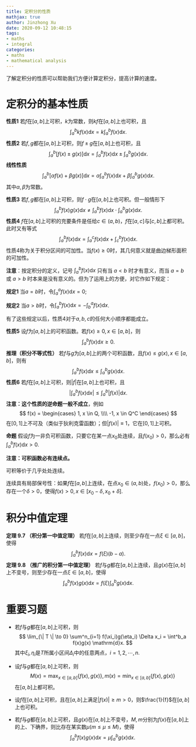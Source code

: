 ```yaml
---
title: 定积分的性质
mathjax: true
author: Jinzhong Xu
date: 2020-09-12 10:48:15
tags:
- maths
- integral
categories:
- maths
- mathematical analysis
---
```


了解定积分的性质可以帮助我们方便计算定积分，提高计算的速度。

<!--more-->

# 定积分的基本性质

**性质1**	若$f$在$[a,b]$上可积，$k$为常数，则$kf$在$[a,b]$上也可积，且
$$
\int^b_a k f(x) \mathrm{d}x = k \int^b_a f(x) \mathrm{d}x.
$$
**性质2**	若$f,g$都在$[a,b]$上可积，则$f\pm g$在$[a,b]$上也可积，且
$$
\int^b_a [f(x) \pm g(x)] \mathrm{d}x = \int^b_a f(x) \mathrm{d}x \pm \int^b_a g(x) \mathrm{d}x.
$$
**线性性质**
$$
\int^b_a [\alpha f(x) + \beta g(x)] \mathrm{d}x = \alpha \int^b_a f(x) \mathrm{d}x + \beta \int^b_a g(x) \mathrm{d}x.
$$
其中$\alpha, \beta$为常数。

**性质3**	若$f,g$都在$[a,b]$上可积，则$f\cdot g$在$[a,b]$上也可积。但一般情形下
$$
\int^b_a f(x)g(x)\mathrm{d}x \neq \int^b_a f(x)\mathrm{d}x \cdot \int^b_a g(x)\mathrm{d}x.
$$
**性质4**	$f$在$[a,b]$上可积的充要条件是任给$c\in (a,b)$，$f$在$[a,c]$与$[c,b]$上都可积。此时又有等式
$$
\int^b_a f(x) \mathrm{d}x = \int^c_a f(x) \mathrm{d}x + \int^b_c f(x) \mathrm{d}x.
$$
性质4称为关于积分区间的可加性。当$f(x)\geq 0$时，其几何意义就是曲边梯形面积的可加性。

**注意**：按定积分的定义，记号 $\int^b_a f(x) \mathrm{d}x$ 只有当 $a<b$ 时才有意义，而当 $a=b$ 或 $a>b$ 时本来是没有意义的。但为了运用上的方便，对它作如下规定：

**规定1**	当$a=b$时，令$\int^a_a f(x) \mathrm{d}x = 0$;

**规定2**	当$a>b$时，令$\int^b_a f(x) \mathrm{d}x = -\int^a_b f(x) \mathrm{d}x$.

有了这些规定以后，性质4对于$a,b,c$的任何大小顺序都能成立。

**性质5**	设$f$为$[a,b]$上的可积函数。若$f(x)\geq 0, x\in[a,b]$，则
$$
\int^b_a f(x) \mathrm{d}x \geq 0.
$$
**推理（积分不等式性）**	若$f$与$g$为$[a,b]$上的两个可积函数，且$f(x)\leq g(x), x\in [a,b]$，则有
$$
\int^b_a f(x) \mathrm{d}x \leq \int^b_a g(x) \mathrm{d}x.
$$
**性质6**	若$f$在$[a,b]$上可积，则$|f|$在$[a,b]$上也可积，且
$$
\left \vert \int^b_a f(x) \mathrm{d} x \right \vert \leq \int^b_a \left \vert f(x) \right \vert \mathrm{d} x.
$$
**注意：这个性质的逆命题一般不成立**，例如
$$
f(x) = 
\begin{cases}
1, x \in Q, \\\\
-1, x \in Q^C
\end{cases}
$$
在$[0,1]$上不可及（类似于狄利克雷函数）；但$|f(x)|\equiv 1$，它在$[0,1]$上可积。

**命题**	假设$f$为一非负可积函数，只要它在某一点$x_0$处连续，且$f(x_0) > 0$，那么必有$\int^b_a f(x) \mathrm{d}x > 0$.

**注意：可积函数必有连续点。**

可积等价于几乎处处连续。

连续具有局部保号性：如果$f$在$[a,b]$上连续，在点$x_0 \in (a,b)$处，$f(x_0)>0$，那么存在一个$\delta > 0$，使得$f(x) > 0, x \in [x_0 - \delta, x_0 + \delta]$.

# 积分中值定理

**定理 9.7 （积分第一中值定理）**	若$f$在$[a,b]$上连续，则至少存在一点$\xi \in [a,b]$，使得
$$
\int^b_a f(x) \mathrm{d} x = f(\xi) (b - a).
$$
**定理 9.8 （推广的积分第一中值定理）**	若$f$与$g$都在$[a,b]$上连续，且$g(x)$在$[a,b]$上不变号，则至少存在一点$\xi \in [a,b]$，使得
$$
\int^b_a f(x)g(x) \mathrm{d}x = f(\xi) \int^b_a g(x) \mathrm{d}x.
$$

# 重要习题

- 若$f$与$g$都在$[a,b]$上可积，则
  $$
  \lim_{\| T \| \to 0} \sum^n_{i=1} f(\xi_i)g(\eta_i) \Delta x_i = \int^b_a f(x)g(x) \mathrm{d}x.
  $$
  其中$\xi_i, \eta_i$是$T$所属小区间$\Delta_i$中的任意两点，$i=1,2,\cdots,n$.

- 设$f$与$g$都在$[a,b]$上可积，则
  $$
  M(x) = \max_{x\in[a,b]} \{f(x), g(x)\}, m(x) = \min_{x\in[a,b]}\{f(x),g(x)\}
  $$
  在$[a,b]$上都可积。

- 设$f$在$[a,b]$上可积，且在$[a,b]$上满足$|f(x)|\geq m > 0$，则$\frac{1}{f}$在$[a,b]$上也可积。

- 若$f$与$g$都在$[a,b]$上可积，且$g(x)$在$[a,b]$上不变号，$M,m$分别为$f(x)$在$[a,b]$上的上、下确界，则比存在某实数$\mu(m\leq \mu \leq M)$，使得
  $$
  \int^b_a f(x)g(x)\mathrm{d}x = \mu \int^b_a g(x) \mathrm{d}x.
  $$
  